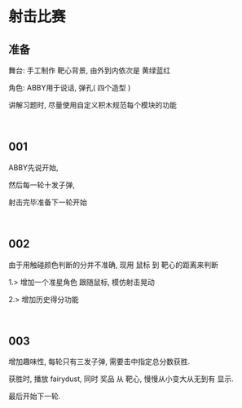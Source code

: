 # 射击比赛

## 准备

舞台: 手工制作 靶心背景, 由外到内依次是 黄绿蓝红 

角色: ABBY用于说话, 弹孔( 四个造型 )

讲解习题时, 尽量使用自定义积木规范每个模块的功能

<br/>

## 001 
ABBY先说开始, 


然后每一轮十发子弹,


射击完毕准备下一轮开始


<br/>


## 002 
由于用触碰颜色判断的分并不准确, 现用 鼠标 到 靶心的距离来判断

1.> 增加一个准星角色 跟随鼠标, 模仿射击晃动

2.> 增加历史得分功能


<br/>

## 003 
增加趣味性, 每轮只有三发子弹, 需要击中指定总分数获胜.

获胜时, 播放 fairydust, 同时 奖品 从 靶心, 慢慢从小变大从无到有 显示.

最后开始下一轮.